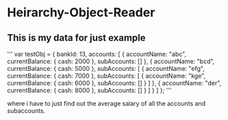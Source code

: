 ﻿# Heirarchy-Object-Reader

## This is my data for just example

'''
var testObj = {
  bankId: 13,
  accounts: [
    { accountName: "abc", currentBalance: { cash: 2000 }, subAccounts: [] },
    {
      accountName: "bcd",
      currentBalance: { cash: 5000 },
      subAccounts: [
        {
          accountName: "efg",
          currentBalance: { cash: 7000 },
          subAccounts: [
            {
              accountName: "kge",
              currentBalance: { cash: 6000 },
              subAccounts: []
            }
          ]
        },
        { accountName: "der", currentBalance: { cash: 8000 }, subAccounts: [] }
      ]
    }
  ]
};
'''

where i have to just find out the average salary of all the accounts and subaccounts.
